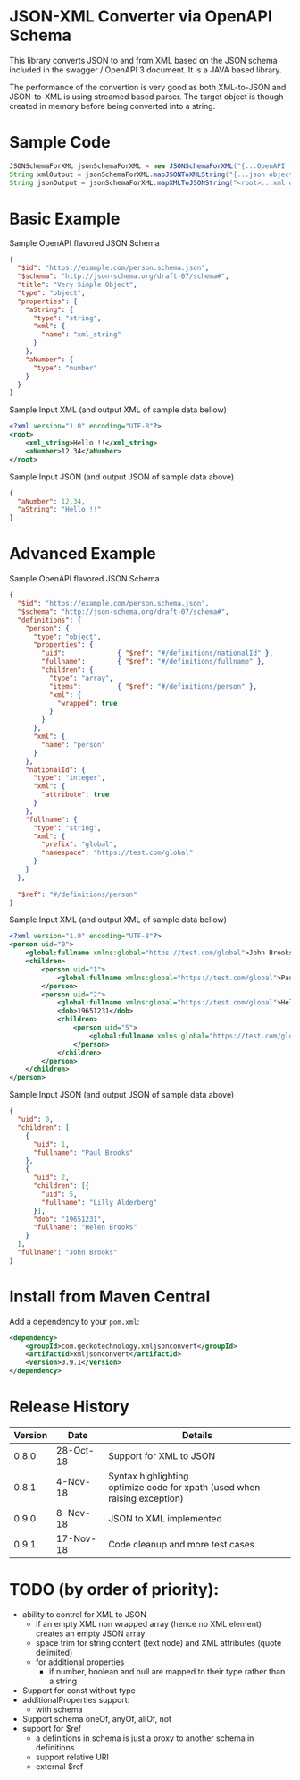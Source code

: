 # JSON-XML Converter via OpenAPI Schema 
This library converts JSON to and from XML based on the JSON schema included in the swagger / OpenAPI 3 document.
It is a JAVA based library.

The performance of the convertion is very good as both XML-to-JSON and JSON-to-XML is using streamed based parser. The target object is though created in memory before being converted into a string.

# Sample Code

```java
JSONSchemaForXML jsonSchemaForXML = new JSONSchemaForXML("{...OpenAPI flavored json schema...}");
String xmlOutput = jsonSchemaForXML.mapJSONToXMLString("{...json object...}", true); //true means formatted
String jsonOutput = jsonSchemaForXML.mapXMLToJSONString("<root>...xml document...</root>", true); //true means formatted
```

# Basic Example

Sample OpenAPI flavored JSON Schema

```json
{
  "$id": "https://example.com/person.schema.json",
  "$schema": "http://json-schema.org/draft-07/schema#",
  "title": "Very Simple Object",
  "type": "object",
  "properties": {
    "aString": {
      "type": "string",
      "xml": {
        "name": "xml_string"
      }
    },
    "aNumber": {
      "type": "number"
    }
  }
}
```

Sample Input XML (and output XML of sample data bellow)
```xml
<?xml version="1.0" encoding="UTF-8"?>
<root>
    <xml_string>Hello !!</xml_string>
    <aNumber>12.34</aNumber>
</root>
```

Sample Input JSON (and output JSON of sample data above)
```json
{
  "aNumber": 12.34,
  "aString": "Hello !!"
}
```

# Advanced Example

Sample OpenAPI flavored JSON Schema

```json
{
  "$id": "https://example.com/person.schema.json",
  "$schema": "http://json-schema.org/draft-07/schema#",
  "definitions": {
    "person": {
      "type": "object",
      "properties": {
        "uid":             { "$ref": "#/definitions/nationalId" },
        "fullname":        { "$ref": "#/definitions/fullname" },
        "children": {
          "type": "array",
          "items":         { "$ref": "#/definitions/person" },
          "xml": {
            "wrapped": true
          }
        }
      },
      "xml": {
        "name": "person"
      }
    },
    "nationalId": {
      "type": "integer",
      "xml": {
        "attribute": true
      }
    },
    "fullname": {
      "type": "string",
      "xml": {
        "prefix": "global",
        "namespace": "https://test.com/global"
      }
    }
  },
  
  "$ref": "#/definitions/person"
}
```

Sample Input XML (and output XML of sample data bellow)
```xml
<?xml version="1.0" encoding="UTF-8"?>
<person uid="0">
    <global:fullname xmlns:global="https://test.com/global">John Brooks</global:fullname>
    <children>
        <person uid="1">
            <global:fullname xmlns:global="https://test.com/global">Paul Brooks</global:fullname>
        </person>
        <person uid="2">
            <global:fullname xmlns:global="https://test.com/global">Helen Brooks</global:fullname>
            <dob>19651231</dob>
            <children>
                <person uid="5">
                    <global:fullname xmlns:global="https://test.com/global">Lilly Alderberg</global:fullname>
                </person>
            </children>
        </person>
    </children>
</person>
```

Sample Input JSON (and output JSON of sample data above)
```json
{
  "uid": 0,
  "children": [
    {
      "uid": 1,
      "fullname": "Paul Brooks"
    },
    {
      "uid": 2,
      "children": [{
        "uid": 5,
        "fullname": "Lilly Alderberg"
      }],
      "dob": "19651231",
      "fullname": "Helen Brooks"
    }
  ],
  "fullname": "John Brooks"
}
```

# Install from Maven Central
Add a dependency to your `pom.xml`:

```xml
<dependency>
    <groupId>com.geckotechnology.xmljsonconvert</groupId>
    <artifactId>xmljsonconvert</artifactId>
    <version>0.9.1</version>
</dependency>
```

# Release History
|Version|Date|Details|
|---|---|---|
|0.8.0|28-Oct-18|Support for XML to JSON|
|0.8.1|4-Nov-18|Syntax highlighting<br>optimize code for xpath (used when raising exception)|
|0.9.0|8-Nov-18|JSON to XML implemented|
|0.9.1|17-Nov-18|Code cleanup and more test cases|

# TODO (by order of priority):
* ability to control for XML to JSON
  * if an empty XML non wrapped array (hence no XML element) creates an empty JSON array
  * space trim for string content (text node) and XML attributes (quote delimited)
  * for additional properties
    * if number, boolean and null are mapped to their type rather than a string
* Support for const without type
* additionalProperties support:
  * with schema
* Support schema oneOf, anyOf, allOf, not
* support for $ref
  * a definitions in schema is just a proxy to another schema in definitions
  * support relative URI
  * external $ref

